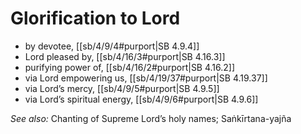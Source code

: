 # Glorification to Lord

* by devotee, [[sb/4/9/4#purport|SB 4.9.4]]
* Lord pleased by, [[sb/4/16/3#purport|SB 4.16.3]]
* purifying power of, [[sb/4/16/2#purport|SB 4.16.2]]
* via Lord empowering us, [[sb/4/19/37#purport|SB 4.19.37]]
* via Lord’s mercy, [[sb/4/9/5#purport|SB 4.9.5]]
* via Lord’s spiritual energy, [[sb/4/9/6#purport|SB 4.9.6]]

*See also:* Chanting of Supreme Lord’s holy names; Saṅkīrtana-yajña

